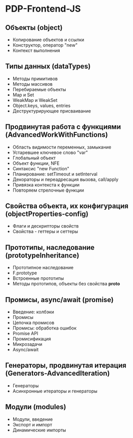 # PDP-Frontend-JS

## Объекты (object)

- Копирование объектов и ссылки
- Конструктор, оператор "new"
- Контекст выполнения

## Типы данных (dataTypes)

- Методы примитивов
- Методы массивов
- Перебираемые объекты
- Map и Set
- WeakMap и WeakSet
- Object.keys, values, entries
- Деструктурирующее присваивание

## Продвинутая работа с функциями (AdvancedWorkWithFunctions)

- Область видимости переменных, замыкание
- Устаревшее ключевое слово "var"
- Глобальный объект
- Объект функции, NFE
- Синтаксис "new Function"
- Планирование: setTimeout и setInterval
- Декораторы и переадресация вызова, call/apply
- Привязка контекста к функции
- Повторяем стрелочные функции

## Свойства объекта, их конфигурация (objectProperties-config)

- Флаги и дескрипторы свойств
- Свойства - геттеры и сеттеры

## Прототипы, наследование (prototypeInheritance)

- Прототипное наследование
- F.prototype
- Встроенные прототипы
- Методы прототипов, объекты без свойства __proto__

## Промисы, async/await (promise)

- Введение: колбэки
- Промисы
- Цепочка промисов
- Промисы: обработка ошибок
- Promise API
- Промисификация
- Микрозадачи
- Async/await

## Генераторы, продвинутая итерация (Generators-AdvancedIteration)

- Генераторы
- Асинхронные итераторы и генераторы

## Модули (modules)

- Модули, введение
- Экспорт и импорт
- Динамические импорты
